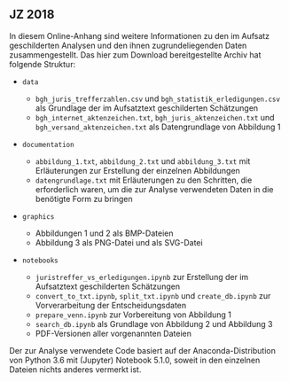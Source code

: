 ## JZ 2018

In diesem Online-Anhang sind weitere Informationen zu den im Aufsatz geschilderten Analysen 
und den ihnen zugrundeliegenden Daten zusammengestellt.
Das hier zum Download bereitgestellte Archiv hat folgende Struktur:

* `data`
  - `bgh_juris_trefferzahlen.csv` und `bgh_statistik_erledigungen.csv` als Grundlage der im
    Aufsatztext geschilderten Schätzungen
  - `bgh_internet_aktenzeichen.txt`, `bgh_juris_aktenzeichen.txt` und `bgh_versand_aktenzeichen.txt`
    als Datengrundlage von Abbildung 1

* `documentation`
  - `abbildung_1.txt`, `abbildung_2.txt` und `abbildung_3.txt` mit Erläuterungen zur Erstellung
    der einzelnen Abbildungen
  - `datengrundlage.txt` mit Erläuterungen zu den Schritten, die erforderlich waren, um die 
    zur Analyse verwendeten Daten in die benötigte Form zu bringen

* `graphics`
  - Abbildungen 1 und 2 als BMP-Dateien
  - Abbildung 3 als PNG-Datei und als SVG-Datei

* `notebooks`
  - `juristreffer_vs_erledigungen.ipynb` zur Erstellung der im Aufsatztext geschilderten Schätzungen
  - `convert_to_txt.ipynb`, `split_txt.ipynb` und `create_db.ipynb` zur Vorverarbeitung der Entscheidungsdaten
  - `prepare_venn.ipynb` zur Vorbereitung von Abbildung 1
  - `search_db.ipynb` als Grundlage von Abbildung 2 und Abbildung 3
  - PDF-Versionen aller vorgenannten Dateien

Der zur Analyse verwendete Code basiert auf der Anaconda-Distribution von Python 3.6
mit (Jupyter) Notebook 5.1.0, soweit in den einzelnen Dateien nichts anderes vermerkt ist. 
